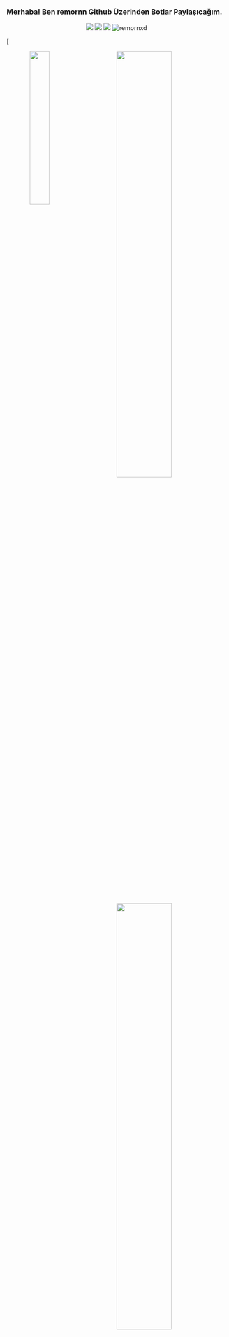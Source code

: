 ### Merhaba! Ben remornn Github Üzerinden Botlar Paylaşıcağım.

<p align="center">
 <a href="https://discord.com/users/576110299929640976" target"blank_"><img src="https://img.shields.io/badge/Discord%20-7289DA.svg?&style=for-the-badge&logo=discord&logoColor=white"></a>
  <a href="https://github.com/remornxd" target"blank_"><img src="https://img.shields.io/badge/GitHub%20-191717.svg?&style=for-the-badge&logo=github&logoColor=white"></a>
 <a href="https://www.instagram.com/remornnxd/" target"blank_"><img src="https://img.shields.io/badge/İnstagram%20-DC3175.svg?&style=for-the-badge&logo=instagram&logoColor=white"></a>



<img src="https://komarev.com/ghpvc/?username=remornxd&label=Ziyaretçi%20Sayısı&color=0e1644" alt="remornxd" />

[
<p align = "center"> <img src="https://profile-counter.glitch.me/{remornxd}/count.svg" width="30%" align="left"/> </p>
<img width="50%" align="right" src="https://github-readme-stats.vercel.app/api?username=remornxd&show_icons=true&hide_title=true&theme=merko">
<img width="50%" align="right" src="https://github-readme-stats.vercel.app/api/top-langs/?username=remornxd&show_icons=true&hide_title=true&theme=merko">

